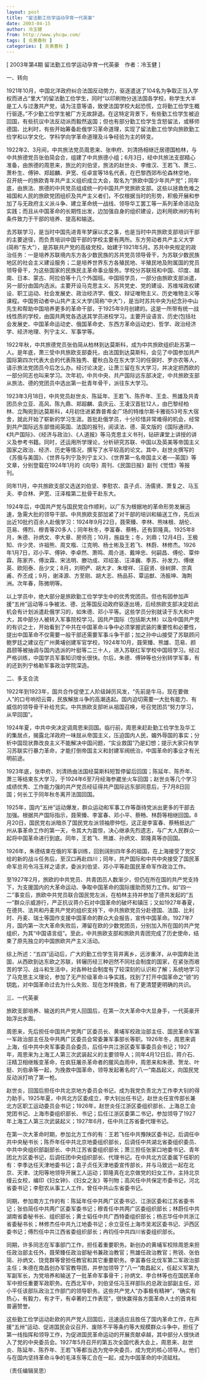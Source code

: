 ```yaml
---
layout: post
title: "留法勤工俭学运动孕育一代英豪"
date: 2003-04-15
author: 冷玉健
from: http://www.yhcqw.com/
tags: [ 炎黄春秋 ]
categories: [ 炎黄春秋 ]
---
```



[ 2003年第4期 留法勤工俭学运动孕育一代英豪　作者：冷玉健 ]

一、转向


1921年10月，中国北洋政府纠合法国反动势力，驱逐遣送了104名为争取正当入学权而进占“里大”的留法勤工俭学生，同时“以印刷物分送法国各学校，称学生大半是工人与过激共产党，请为注意等语，致使法国学校大起恐慌，立将勤工俭学生概行驱逐。”不少勤工俭学生被厂方无故辞退。在这特定背景下，有些勤工俭学生被迫回国，有些抗议中法反动派而毅然返国；但也有部分勤工俭学生含怒留法，或移师德国、比利时，有些开始筹备赴俄学习革命道理，实现了留法勤工俭学向旅欧勤工俭学和以学文化、学科学向学革命道理及斗争经验为主的转变。


1922年2、3月间，中共旅法党员周恩来、张申府、刘清扬相继迁居德国柏林，与中共旅德党员张伯简会合，组建了中共旅德小组；6月3日，经中共旅法支部精心准备，由旅德的周恩来，旅比的刘伯坚，旅法的赵世炎、李维汉、王若飞、萧三、萧朴生、傅钟、郑超麟、尹宽、任卓宣等18名代表，在巴黎西郊布伦森林空地，召开统一的旅欧青年共产主义组织成立大会，取名为“旅欧中国少年共产党”；同年底，由旅法、旅德的中共党员组成统一的中国共产党旅欧支部。这些以拯救危难之祖国和人民的旅欧党团组织及共产主义者们，不仅根据当时的形势，积极开展和参加了与无政府主义派斗争、建立革命统一战线、领导华工罢工等一系列革命活动及实践；而且从中国革命的长期性出发，边加强自身的组织建设，边利用欧洲的有利条件致力于干部的培养、提高和输送。


去苏联学习，是当时中国先进青年梦寐以求之事，也是当时中共旅欧支部培训干部的主要途径，而负责培训中国干部的学校主要有两所。东方劳动者共产主义大学(简称“东大”），是苏联共产党的高级党校，始建于1921年5月。苏共中央规定的政治任务：一是培养苏联境内东方各少数民族的苏共党员领导骨干，为苏联少数民族地区的社会主义建设服务；二是培养世界东方各殖民地、半殖民地及附属国的党员领导骨干，为这些国家的民族民主革命事业服务。学校分苏联班和中国、印度、越南、日本、蒙古、阿拉伯等十几个外国班。中国班学员，一部分由旅欧支部派遣，另一部分由国内选派。主要开设马克思主义、苏共党史、党的建设、苏维埃政权建设、职工运动、社会发展史、政治经济学、俄文、辩证唯物主义、历史唯物主义等课程。中国劳动者中山共产主义大学(简称“中大”），是当时苏共中央为纪念孙中山先生和帮助中国培养更多的革命干部，于1925年9月创建的。这是一所带有统一战线性质的学校，由国共两党各选送其学员进校学习。主要开设语言、历史(包括社会发展史、中国革命运动史、俄国革命史、东西方革命运动史)、哲学、政治经济学、经济地理、列宁主义、军事学等。


1922年秋，中共旅德党员张伯简从柏林到达莫斯科，成为中共旅欧组织赴苏第一人。是年底，萧三受中共旅欧支部委托，由法国到达莫斯科，会见了中国参加共产国际第四次代表大会的代表陈独秀、瞿秋白及在东大学习的任弼时、罗亦农等人，请示旅法党团员今后怎么办。经讨论决定，让萧三留在东大学习，并决定把西欧的一部分同志也叫来学习。次年初，中共中央、共产国际远东部决定，中共旅欧支部从旅法、德的党团员中选出第一批青年骨干，派往东大学习。


1923年3月18日，中共党员赵世炎、陈延年、王若飞、陈乔年、王圭、熊雄及共青团员佘立亚、高风、陈九鼎、郑超麟、袁庆云、王凌汉首批12人，由巴黎经柏林、立陶宛到达莫斯科，4月初住进紧靠普希金广场的特维尔斯卡雅街53号东大宿舍，就此开始了崭新的学习生涯。首批赴俄学员，十分珍惜非常难得的机会，经常到共产国际远东部借阅英国、法国的报刊，阅读法、德、英文版的《国际通讯》、《共产国际》、《经济与政治》、《人道报》等马克思主义书刊，钻研课堂上讲授的讲义及参考书籍。同时，还运用所学理论，分析研究苏联、中国以及英美等帝国主义国家之政治、经济、历史等情况，撰写了水平较高的论文。其中，赵世炎撰写的《苏俄与美国》、《世界与列宁及列宁主义》、《世界第一名帝国主义者──英国》等文章，分别登载在1924年1月的《向导》周刊、《民国日报》副刊《觉悟》等报刊。

同年11月，中共旅欧支部又选送刘伯坚、李慰农、袁子贞、汤儒贤、萧复之、马玉夫、李合林、尹宽、汪泽楷第二批骨干赴东大。


1924年后，中国共产党与国民党合作顺利，以广东为根据地的革命形势发展迅速，急需大批的领导干部。中共旅欧支部加紧了对干部的培训和输送工作，先后派出近10批约百余人赴俄学习：1924年9月22日，聂荣臻、李林、熊味根、胡伦、范易、傅烈、穆青等20多人；同年秋冬，李富春、蔡畅，还有郭隆真。1925年8月，朱德、孙炳文、李大章、房师亮；10月，施益生；冬，刘鼎；12月4日，王极知、许少灵、许祖熊、周文楷、江克明、杨士彬及王若飞、林蔚、林修杰。1926年1月7日，邓小平、傅钟、李卓然、萧鸣、周介涟、戴坤忠、何嗣昌、傅伦、覃仲霖、陈家齐、傅汝霖、宋法明、滕功成、邓绍圣、汪泽巍、季苏、孙发力、傅继英、欧阳泰、岳少文；8月，刘明俨、胡大才、朱增祥、汪庭贤、徐树屏、宗真甫、乔丕成；9月，谢泽源、方至刚、胡大志、杨品荪、覃运猷、汤振坤、海荆洲。次年春，陈微明等。


以上学员中，绝大部分是旅欧勤工俭学学生中的优秀党团员。但也有因参加声援“五卅”运动等斗争被法、德、比等国反动政府驱逐出境，后经旅欧支部决定趁此机会有计划派遣赴俄学习的，如朱德、邓小平等。这些学员分别就读于东大和中大，其中部分人被转入军事院校学习。因共产国际（包括斯大林）以及中国共产党的有识之士，开始看到了中共在中国革命斗争中必须掌握武装的重要性和必要性，提出中国革命不仅需要一般干部还需要军事斗争干部；加之孙中山接受了苏联顾问鲍罗廷之建议在广州黄埔创建军官学校，1924年10月，聂荣臻、熊雄、范易、颜昌颐等被抽调与国内选派的叶挺等二三十人，进入苏联红军学校中国班学习。经过严格训练，中国学员军事知识增长很快。尔后，朱德、傅钟等也分别转学军事，有的还到列宁格勒军事政治学院深造。

二、多支合流


1922年到1923年，国共合作促使工人阶级踔厉风发，“先前是牛马，现在要做人”的口号响彻云霄，民族解放斗争的高潮迭起。国内迫切需要一大批有能力、有威信的领导骨干补给充实。中共旅欧支部听从祖国召唤，号召党团员“努力学习，从早回国”。


1924年夏，中共中央决定调周恩来回国。临行前，周恩来赶赴勤工俭学生及华工的集居点，揭露北洋政府一味屈从帝国主义，压迫国内人民，媚外辱国的事实；分析中国现状靠改良主义不能解决中国问题，“实业救国”乃是幻想；提示大家只有学习苏联实行暴力革命，才能打倒帝国主义和封建军阀统治，中国革命的事业才有光明前途。


1923年底，张申府、刘清扬由法国经莫斯科短暂停留后回国；陈延年、陈乔年、萧三等结束东大学习，于1924年6至7月经海参崴坐火车回国；赵世炎等几个学习成绩优秀、工作能力强的共产党员经征得共产国际远东部同意后，于7月8日回国；何长工于同年秋冬离开法国回国。


1925年，国内“五卅”运动爆发，群众运动和军事工作等亟待党派出更多的干部去加强。根据共产国际指示，聂荣臻、李富春、邓小平、蔡畅、林蔚等相继回国。8月20日，国民党右派暗杀了国民党左派领袖廖仲恺，这正是李富春、蔡畅抵达广州从事革命工作的第一天，令其大为震惊，决心继承先烈遗志，与广大人民群众一起将中国革命进行到底。同年，王若飞、熊雄、孙炳文、郭隆真等亦回国。


1926年，朱德结束在俄的军事训练，回到阔别四年多的祖国，在上海接受了党交给的新的战斗任务后，至汉口再赴四川；同年，共产国际和中共中央接受了国民革命军总司令冯玉祥之请求，委派刘伯坚、邓小平等赴国民革命军作政治工作。


至1927年2月，旅欧的中共党员、共青团员人数渐少，但仍在所在国的共产党支持下，为支援国内的大革命运动、争取中国革命的国际援助而努力工作。如“四一二”事变后，旅欧中共党员联合国民党左派，在柏林主持并参加了德共发起的“五一”群众示威游行，严正抗议蒋介石对中国革命的破坏和镇压；又如1927年春夏，在德共、法共和丹麦共产党的组织支持下，中共旅欧党员分赴德国、法国、比利时、丹麦、瑞士等国作支援中国革命的群众大会报告，宣传中国革命。1927年7月，国内第一次大革命失败后，滞留在欧的少数党团员，分别加入所在国的共产党组织，为其“中国语言组”。至此，中共旅欧支部和旅欧共青团完成了历史使命，结束了原先独立的中国旅欧共产主义活动。


综上所述：“五四”运动后，广大的勤工俭学生背井离乡，远涉重洋，从中国奔赴法国，从西欧到达东欧之苏联，转辗历经三种迥然不同社会制度的国家，在紧张而艰苦的学习、战斗和生活中，对各种社会制度有了较深刻的认识和了解；系统地学习了马克思主义理论，参加了无产阶级革命斗争实践，找到了打开中国革命之“锁”的钥匙，对中国革命过去为什么失败、现在怎样挽救，有了更清楚更明确的共识。

三、一代英豪

旅欧支部培养、输送的共产党人回国后，在第一次大革命中大显身手，一代英豪开始浮出水面。


周恩来，先后担任中国共产党两广区委员长、黄埔军校政治部主任、国民革命军第一军政治部主任及中共两广区委员会常委兼军事部长等职。1926年冬，周恩来调上海，任中共中央军事委员会委员，后任中共江浙区委军事委员会书记；1927年，周恩来为上海工人第三次武装起义的主要领导人；同年4月12日后，蒋介石、汪精卫相继叛变革命，在疯狂屠杀革命者的腥风血雨中，周恩来和朱德、贺龙、叶挺、刘伯承等一起，为挽救中国革命，领导发起著名的“八一”南昌起义，向国民党反动派打响了第一枪。


赵世炎，回国后担任中共北京地方委员会书记，成为我党负责北方工作李大钊的得力助手。1925年夏，中共北方区委成立，李大钊出任书记，赵世炎任宣传部长兼北方区职工运动委员会书记；1926年，赵世炎任江浙区委组织部长、上海总工会党团书记、上海市委组织部长、书记；后任江浙区委第二书记，参加领导了1927年上海工人第三次武装起义；1927年6月，任中共江苏省委代理书记。


在第一次大革命时期，参加北方工作的有：王若飞任中共豫陕区委书记，后调任中共中央秘书长；陈乔年任中共北京地委组织部长，后调任中共湖北省委组织委员、中共中央组织部副部长、中共江苏省委组织部长；萧三担任张家口地委书记、青年团北方区委书记，后调任团中央组织部长、代理书记。在中共北方区委属下任职的有：李季达任天津地委书记；袁子贞任天津地委宣传部长，并与马致远一起在北京、天津、沈阳等地领导开展工人运动；郭隆真在北京做党的妇女工作，主持北京缦云女校，编印《妇女钟》、《妇女之友》等刊物；高风任中共保定市委书记，河北省委书记；李慰农从事工人工作，曾任中共山东省委书记。


同期，参加南方工作的有：陈延年任中共两广区委书记、江浙区委和江苏省委书记；张伯简任中共两广区委军委书记；穆青任中共两广区委组织部长；林蔚任中共湖南省委秘书长、组织部长；黄士韬任中共广西特委组织部长；杨志华任中共浙江省委秘书长；林修杰任中共九江地委书记；佘立亚任上海市吴淞区委书记、沪西区委书记；傅烈任中共江西省委组织部长；冉钧任中共四川省委组织部长。


同期，许多同志在军事部门工作，担任着重要职务。新创办的黄埔军校除周恩来担任政治部主任外，聂荣臻任政治部秘书兼政治教官；熊雄任政治教官；熊锐、张伯简、孙炳文、饶竞群等曾担任教官和其它重要职务。李富春任北伐军第二军政治部主任；朱德在南昌创办军官教导团，并参加领导了“八一”南昌起义，任起义军第九军副军长，为党培养和输送了一批革命军事骨干；孙炳文、李合林等也在国民革命军中担任重要军政职务。在西北军中，刘伯坚任冯玉祥部队的总政治部副主任，邓小平任该部队政治工作部门的领导职务。这些共产党人“办事极有精神”，“确实有热心，有毅力，有才干，有卓著的工作表现”，很快赢得各方面革命人士的首肯和普遍赞誉。


这些勤工俭学运动赴欧的共产党人回国后，迅速适应且胜任了国内革命工作，在声援“五卅”运动、促进国民会议召开、废除不平等条约等大规模群众斗争中，担任了第一线指挥和领导工作，为促进国民革命运动的开展贡献卓越，其中部分人很快进入了党的中央委员会。1927年5月召开的第五次全国代表大会上，周恩来、赵世炎、陈延年、陈乔年、王若飞等都当选为党中央委员，成为党的核心领导人。他们与在国内坚持革命斗争的毛泽东等汇合在一起，成为中国革命的中流砥柱。

（责任编辑吴思）


